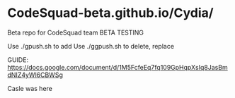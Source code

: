 # CodeSquad-beta.github.io/Cydia/
Beta repo for CodeSquad team
BETA TESTING 

Use ./gpush.sh to add
Use ./ggpush.sh to delete, replace


GUIDE: https://docs.google.com/document/d/1M5FcfeEq7fq109GpHqpXsIq8JasBmdNIZ4yWl6CBWSg


Casle was here
